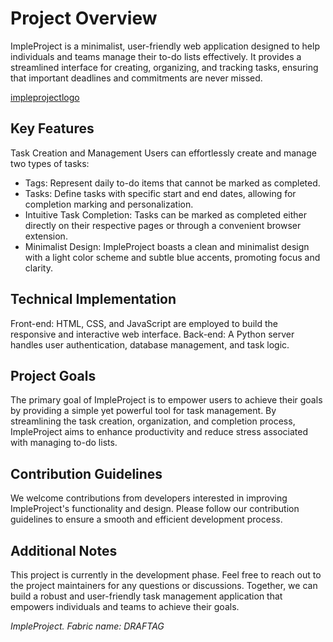 # Project Overview
ImpleProject is a minimalist, user-friendly web application designed to help individuals and teams manage their to-do lists effectively. It provides a streamlined interface for creating, organizing, and tracking tasks, ensuring that important deadlines and commitments are never missed.

[impleprojectlogo](https://github.com/impleproject/impleproject.github.io/assets/172075915/9b8c828c-e54d-434a-b932-0a1d141b6c53)

## Key Features
Task Creation and Management
Users can effortlessly create and manage two types of tasks:

- Tags: Represent daily to-do items that cannot be marked as completed.
- Tasks: Define tasks with specific start and end dates, allowing for completion marking and personalization.
- Intuitive Task Completion: Tasks can be marked as completed either directly on their respective pages or through a convenient browser extension.
- Minimalist Design: ImpleProject boasts a clean and minimalist design with a light color scheme and subtle blue accents, promoting focus and clarity.

## Technical Implementation
Front-end: HTML, CSS, and JavaScript are employed to build the responsive and interactive web interface.
Back-end: A Python server handles user authentication, database management, and task logic.

## Project Goals
The primary goal of ImpleProject is to empower users to achieve their goals by providing a simple yet powerful tool for task management. By streamlining the task creation, organization, and completion process, ImpleProject aims to enhance productivity and reduce stress associated with managing to-do lists.

## Contribution Guidelines
We welcome contributions from developers interested in improving ImpleProject's functionality and design. Please follow our contribution guidelines to ensure a smooth and efficient development process.

## Additional Notes
This project is currently in the development phase.
Feel free to reach out to the project maintainers for any questions or discussions.
Together, we can build a robust and user-friendly task management application that empowers individuals and teams to achieve their goals.

*ImpleProject. Fabric name: DRAFTAG*
